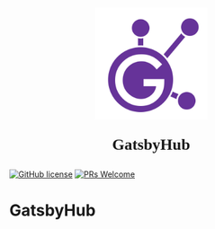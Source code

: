 <h1 align="center">
  <img align="center" src="./logo/GatsbyHub-purple-big.png" alt="GatsbyHub purple logo" width="200rem">
  <p align="center" style="font-family:futura">GatsbyHub</p>
</h1>

[![GitHub license](https://img.shields.io/github/license/reactide/reactide)](https://github.com/oslabs-beta/GatsbyHub/blob/main/LICENSE) [![PRs Welcome](https://img.shields.io/badge/PRs-welcome-brightgreen.svg)](https://github.com/oslabs-beta/GatsbyHub/pulls)

# GatsbyHub
